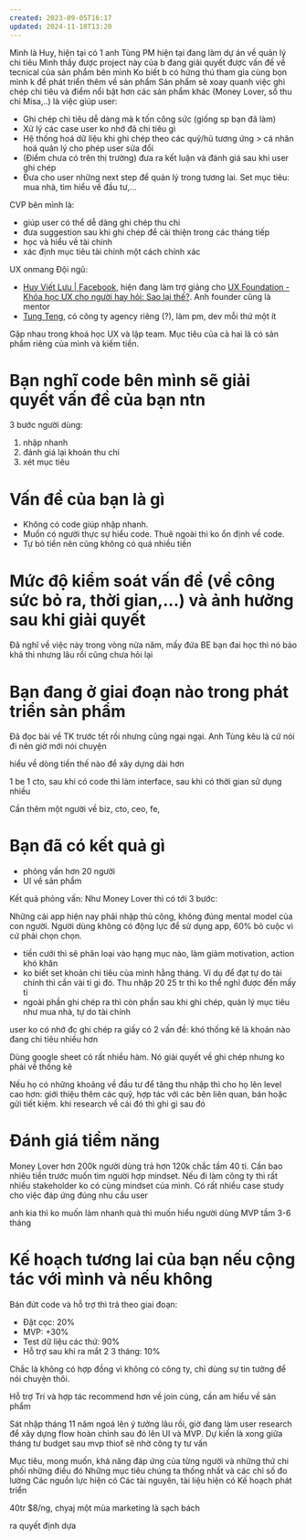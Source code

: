 ```yaml
---
created: 2023-09-05T16:17
updated: 2024-11-18T13:20
---
```


Mình là Huy, hiện tại có 1 anh Tùng PM hiện tại đang làm dự án về quản lý chi tiêu
Mình thấy được project này của b đang giải quyết được vấn đề về tecnical của sản phẩm bên mình
Ko biết b có hứng thú tham gia cùng bọn mình k để phát triển thêm về sản phẩm
Sản phẩm sẽ xoay quanh việc ghi chép chi tiêu và điểm nổi bật hơn các sản phẩm khác (Money Lover, sổ thu chi Misa,..) là việc giúp user:
- Ghi chép chi tiêu dễ dàng mà k tốn công sức (giống sp bạn đã làm) 
- Xử lý các case user ko nhớ đã chi tiêu gì
- Hệ thống hoá dữ liệu khi ghi chép theo các quỹ/hũ tương ứng > cá nhân hoá quản lý cho phép user sửa đổi 
- (Điểm chưa có trên thị trường) đưa ra kết luận và đánh giá sau khi user ghi chép
- Đưa cho user những next step để quản lý trong tương lai. Set mục tiêu: mua nhà, tìm hiểu về đầu tư,… 

CVP bên mình là: 
- giúp user có thể dễ dàng ghi chép thu chi
- đưa suggestion sau khi ghi chép để cải thiện trong các tháng tiếp
- học và hiểu về tài chính 
- xác định mục tiêu tài chính một cách chính xác

UX onmang
Đội ngũ:
- [Huy Viết Lưu | Facebook](https://www.facebook.com/huyvietluu99), hiện đang làm trợ giảng cho [UX Foundation - Khóa học UX cho người hay hỏi: Sao lại thế?](https://uxfoundation.vn/). Anh founder cũng là mentor
- [Tung Teng](https://www.facebook.com/tungteng9292), có công ty agency riêng (?), làm pm, dev mỗi thứ một ít

Gặp nhau trong khoá học UX và lập team. Mục tiêu của cả hai là có sản phẩm riêng của mình và kiếm tiền.

# Bạn nghĩ code bên mình sẽ giải quyết vấn đề của bạn ntn 
3 bước người dùng:
1. nhập nhanh
2. đánh giá lại khoản thu chi
3. xét mục tiêu

# Vấn đề của bạn là gì 
- Không có code giúp nhập nhanh.
- Muốn có người thực sự hiểu code. Thuê ngoài thì ko ổn định về code. 
- Tự bỏ tiền nên cũng không có quá nhiều tiền

# Mức độ kiểm soát vấn đề (về công sức bỏ ra, thời gian,…) và ảnh hưởng sau khi giải quyết
Đã nghĩ về việc này trong vòng nửa năm, mấy đứa BE bạn đai học thì nó bảo khả thi nhưng lâu rồi cũng chưa hỏi lại

# Bạn đang ở giai đoạn nào trong phát triển sản phẩm 
Đã đọc bài về TK trước tết rồi nhưng cũng ngại ngại. Anh Tùng kêu là cứ nói đi nên giờ mới nói chuyện

hiểu về dòng tiền thế nào để xây dựng dài hơn


1 be 1 cto, sau khi có code thì làm interface, sau khi có thời gian sử dụng nhiều 

Cần thêm một người về biz, cto, ceo, fe, 
# Bạn đã có kết quả gì 
- phỏng vấn hơn 20 người
- UI về sản phẩm

Kết quả phỏng vấn:
Như Money Lover thì có tới 3 bước:

Những cái app hiện nay phải nhập thủ công, không đúng mental model của con người. Người dùng không có động lực để sử dụng app, 60% bỏ cuộc vì cứ phải chọn chọn.
- tiền cưới thì sẽ phân loại vào hạng mục nào, làm giảm motivation, action khó khăn
- ko biết set khoản chi tiêu của mình hằng tháng. Ví dụ để đạt tự do tài chính thì cần vài tỉ gì đó. Thu nhập 20 25 tr thì ko thể nghĩ được đến mấy tỉ
- ngoài phần ghi chép ra thì còn phần sau khi ghi chép, quản lý mục tiêu như mua nhà, tự do tài chính

user ko có nhớ đc 
ghi chép ra giấy có 2 vấn đề: khó thống kê là khoản nào đang chi tiêu nhiều hơn

Dùng google sheet có rất nhiều hàm. Nó giải quyết về ghi chép nhưng ko phải về thống kê

Nếu họ có những khoảng về đầu tư để tăng thu nhập thì cho họ lên level cao hơn: giới thiệu thêm các quỹ, hợp tác với các bên liên quan, bán hoặc gửi tiết kiệm. 
khi research về cái đó thì ghi gì sau đó

# Đánh giá tiềm năng 
Money Lover hơn 200k người dùng trả hơn 120k chắc tầm 40 tỉ. Cần bao nhiêu tiền trước 
muốn tìm người hợp mindset. Nếu đi làm công ty thì rất nhiều stakeholder ko có cùng mindset của mình. Có rất nhiều case study cho việc đáp ứng đúng nhu cầu user 

anh kia thì ko muốn làm nhanh quá thì muốn hiểu người dùng
MVP tầm 3-6 tháng

# Kế hoạch tương lai của bạn nếu cộng tác với mình và nếu không
Bán đứt code và hỗ trợ thì trả theo giai đoạn:
- Đặt cọc: 20%
- MVP: +30%
- Test dữ liệu các thứ: 90% 
- Hỗ trợ sau khi ra mắt 2 3 tháng: 10%

Chắc là không có hợp đồng vì không có công ty, chỉ dùng sự tin tưởng để nói chuyện thôi.

Hỗ trợ Trí và hợp tác
recommend hơn về join cùng, cần am hiểu về sản phẩm


Sát nhập
tháng 11 năm ngoá
lên ý tưởng lâu rồi, giờ đang làm user research để xây dựng flow hoàn chỉnh
sau đó lên UI và MVP. Dự kiến là xong giữa tháng tư
budget 
sau mvp thiof sẽ nhờ công ty tư vấn

Mục tiêu, mong muốn, khả năng đáp ứng của từng người và những thứ chi phối những điều đó
Những mục tiêu chúng ta thống nhất và các chỉ số đo lường
Các nguồn lực hiện có
Các tài nguyên, tài liệu hiện có
Kế hoạch phát triển

40tr $8/ng, chyaj một mùa marketing là sạch bách

ra quyết định dựa 
